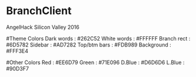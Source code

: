 # BranchClient
AngelHack Silicon Valley 2016

#Theme Colors
Dark words	 : 	#262C52
White words	 : 	#FFFFFF
Branch rect	 :	#6D5782
Sidebar		 :	#AD7282
Top/btm bars :	#FDB989
Background	 :	#FFF3E4

#Other Colors
Red		:	#EE6D79
Green	:	#71E096
D.Blue 	:	#D6D6D6
L.Blue 	:	#90D3F7
